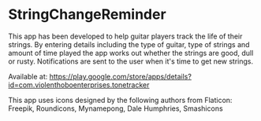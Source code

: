# StringChangeReminder

This app has been developed to help guitar players track the life of their strings. By entering details including the type of guitar, type of strings and amount of time played the app works out whether the strings are good, dull or rusty. Notifications are sent to the user when it's time to get new strings.

Available at: https://play.google.com/store/apps/details?id=com.violenthoboenterprises.tonetracker

This app uses icons designed by the following authors from Flaticon:
Freepik,
Roundicons,
Mynamepong,
Dale Humphries,
Smashicons
